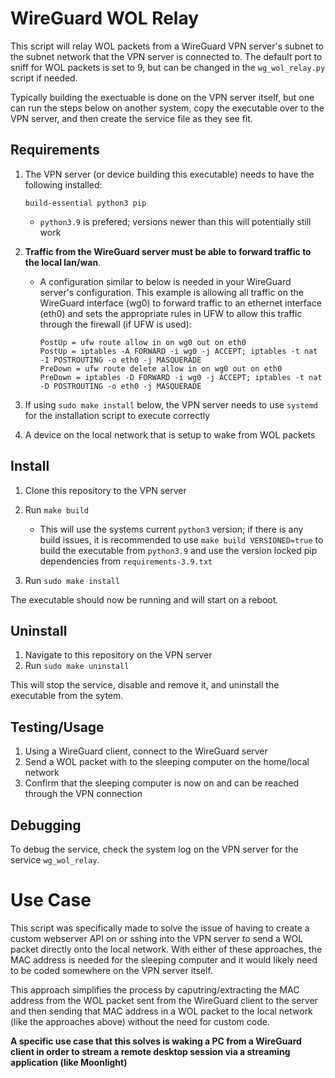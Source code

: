 # WireGuard WOL Relay

This script will relay WOL packets from a WireGuard VPN server's subnet to the subnet network that the VPN server is connected to. The default port to sniff for WOL packets is set to 9, but can be changed in the `wg_wol_relay.py` script if needed.

Typically building the exectuable is done on the VPN server itself, but one can run the steps below on another system, copy the executable over to the VPN server, and then create the service file as they see fit.

## Requirements

1. The VPN server (or device building this executable) needs to have the following installed:

    `build-essential python3 pip`

    * `python3.9` is prefered; versions newer than this will potentially still work
2. **Traffic from the WireGuard server must be able to forward traffic to the local lan/wan**. 
    * A configuration similar to below is needed in your WireGuard server's configuration. This example is allowing all traffic on the WireGuard interface (wg0) to forward traffic to an ethernet interface (eth0) and sets the appropriate rules in UFW to allow this traffic through the firewall (if UFW is used):

        ```
        PostUp = ufw route allow in on wg0 out on eth0
        PostUp = iptables -A FORWARD -i wg0 -j ACCEPT; iptables -t nat -I POSTROUTING -o eth0 -j MASQUERADE
        PreDown = ufw route delete allow in on wg0 out on eth0
        PreDown = iptables -D FORWARD -i wg0 -j ACCEPT; iptables -t nat -D POSTROUTING -o eth0 -j MASQUERADE
        ```
3. If using `sudo make install` below, the VPN server needs to use `systemd` for the installation script to execute correctly
4. A device on the local network that is setup to wake from WOL packets

## Install

1. Clone this repository to the VPN server
2. Run `make build`

    * This will use the systems current `python3` version; if there is any build issues, it is recommended to use `make build VERSIONED=true` to build the executable from `python3.9` and use the version locked pip dependencies from `requirements-3.9.txt`

3. Run `sudo make install`

The executable should now be running and will start on a reboot.

## Uninstall

1. Navigate to this repository on the VPN server
2. Run `sudo make uninstall`

This will stop the service, disable and remove it, and uninstall the executable from the sytem.

## Testing/Usage

1. Using a WireGuard client, connect to the WireGuard server
2. Send a WOL packet with to the sleeping computer on the home/local network
3. Confirm that the sleeping computer is now on and can be reached through the VPN connection 

## Debugging

To debug the service, check the system log on the VPN server for the service `wg_wol_relay`.

# Use Case

This script was specifically made to solve the issue of having to create a custom webserver API on or sshing into the VPN server to send a WOL packet directly onto the local network. With either of these approaches, the MAC address is needed for the sleeping computer and it would likely need to be coded somewhere on the VPN server itself.

This approach simplifies the process by caputring/extracting the MAC address from the WOL packet sent from the WireGuard client to the server and then sending that MAC address in a WOL packet to the local network (like the approaches above) without the need for custom code.

**A specific use case that this solves is waking a PC from a WireGuard client in order to stream a remote desktop session via a streaming application (like Moonlight)**